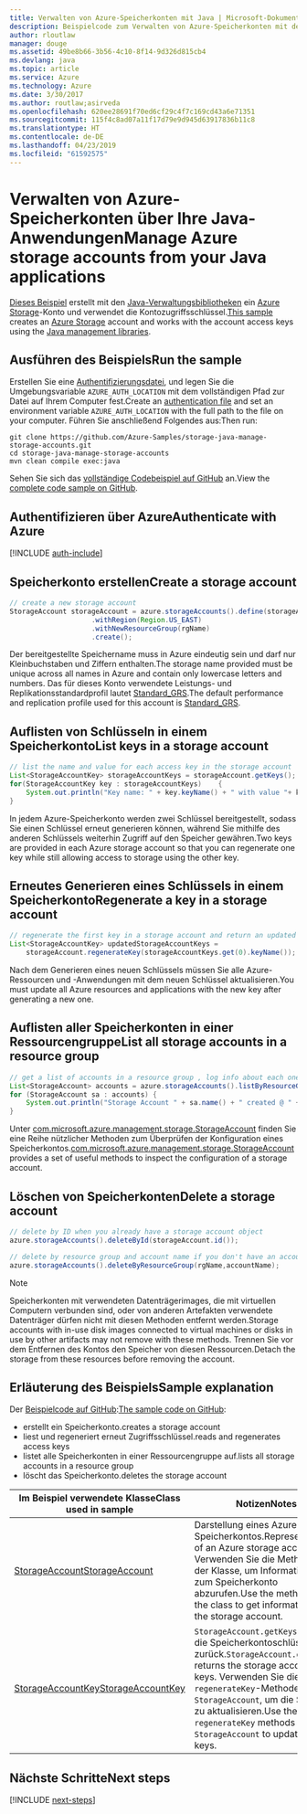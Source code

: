 ```yaml
---
title: Verwalten von Azure-Speicherkonten mit Java | Microsoft-Dokumentation
description: Beispielcode zum Verwalten von Azure-Speicherkonten mit dem Azure SDK für Java
author: rloutlaw
manager: douge
ms.assetid: 49be8b66-3b56-4c10-8f14-9d326d815cb4
ms.devlang: java
ms.topic: article
ms.service: Azure
ms.technology: Azure
ms.date: 3/30/2017
ms.author: routlaw;asirveda
ms.openlocfilehash: 620ee28691f70ed6cf29c4f7c169cd43a6e71351
ms.sourcegitcommit: 115f4c8ad07a11f17d79e9d945d63917836b11c8
ms.translationtype: HT
ms.contentlocale: de-DE
ms.lasthandoff: 04/23/2019
ms.locfileid: "61592575"
---
```

# <a name="manage-azure-storage-accounts-from-your-java-applications"></a><span data-ttu-id="802e3-103">Verwalten von Azure-Speicherkonten über Ihre Java-Anwendungen</span><span class="sxs-lookup"><span data-stu-id="802e3-103">Manage Azure storage accounts from your Java applications</span></span>

<span data-ttu-id="802e3-104">[Dieses Beispiel](https://github.com/Azure-Samples/storage-java-manage-storage-accounts) erstellt mit den [Java-Verwaltungsbibliotheken](https://github.com/Azure/azure-sdk-for-java) ein [Azure Storage](https://docs.microsoft.com/azure/storage/storage-introduction)-Konto und verwendet die Kontozugriffsschlüssel.</span><span class="sxs-lookup"><span data-stu-id="802e3-104">[This sample](https://github.com/Azure-Samples/storage-java-manage-storage-accounts) creates an [Azure Storage](https://docs.microsoft.com/azure/storage/storage-introduction) account and works with the account access keys using the [Java management libraries](https://github.com/Azure/azure-sdk-for-java).</span></span> 

## <a name="run-the-sample"></a><span data-ttu-id="802e3-105">Ausführen des Beispiels</span><span class="sxs-lookup"><span data-stu-id="802e3-105">Run the sample</span></span>

<span data-ttu-id="802e3-106">Erstellen Sie eine [Authentifizierungsdatei](https://github.com/Azure/azure-sdk-for-java/blob/master/AUTH.md), und legen Sie die Umgebungsvariable `AZURE_AUTH_LOCATION` mit dem vollständigen Pfad zur Datei auf Ihrem Computer fest.</span><span class="sxs-lookup"><span data-stu-id="802e3-106">Create an [authentication file](https://github.com/Azure/azure-sdk-for-java/blob/master/AUTH.md) and set an environment variable `AZURE_AUTH_LOCATION` with the full path to the file on your computer.</span></span> <span data-ttu-id="802e3-107">Führen Sie anschließend Folgendes aus:</span><span class="sxs-lookup"><span data-stu-id="802e3-107">Then run:</span></span>

```
git clone https://github.com/Azure-Samples/storage-java-manage-storage-accounts.git
cd storage-java-manage-storage-accounts
mvn clean compile exec:java
```

<span data-ttu-id="802e3-108">Sehen Sie sich das [vollständige Codebeispiel auf GitHub](https://github.com/Azure-Samples/storage-java-manage-storage-accounts) an.</span><span class="sxs-lookup"><span data-stu-id="802e3-108">View the [complete code sample on GitHub](https://github.com/Azure-Samples/storage-java-manage-storage-accounts).</span></span>

## <a name="authenticate-with-azure"></a><span data-ttu-id="802e3-109">Authentifizieren über Azure</span><span class="sxs-lookup"><span data-stu-id="802e3-109">Authenticate with Azure</span></span>

[!INCLUDE [auth-include](includes/java-auth-include.md)] 

## <a name="create-a-storage-account"></a><span data-ttu-id="802e3-110">Speicherkonto erstellen</span><span class="sxs-lookup"><span data-stu-id="802e3-110">Create a storage account</span></span>

```java
// create a new storage account
StorageAccount storageAccount = azure.storageAccounts().define(storageAccountName)
                    .withRegion(Region.US_EAST)
                    .withNewResourceGroup(rgName)
                    .create();
```

<span data-ttu-id="802e3-111">Der bereitgestellte Speichername muss in Azure eindeutig sein und darf nur Kleinbuchstaben und Ziffern enthalten.</span><span class="sxs-lookup"><span data-stu-id="802e3-111">The storage name provided must be unique across all names in Azure and contain only lowercase letters and numbers.</span></span> <span data-ttu-id="802e3-112">Das für dieses Konto verwendete Leistungs- und Replikationsstandardprofil lautet [Standard_GRS](https://docs.microsoft.com/azure/storage/storage-redundancy#geo-redundant-storage).</span><span class="sxs-lookup"><span data-stu-id="802e3-112">The default performance and replication profile used for this account is [Standard_GRS](https://docs.microsoft.com/azure/storage/storage-redundancy#geo-redundant-storage).</span></span>

## <a name="list-keys-in-a-storage-account"></a><span data-ttu-id="802e3-113">Auflisten von Schlüsseln in einem Speicherkonto</span><span class="sxs-lookup"><span data-stu-id="802e3-113">List keys in a storage account</span></span>
```java
// list the name and value for each access key in the storage account
List<StorageAccountKey> storageAccountKeys = storageAccount.getKeys();
for(StorageAccountKey key : storageAccountKeys)    {
    System.out.println("Key name: " + key.keyName() + " with value "+ key.value());
}
```

<span data-ttu-id="802e3-114">In jedem Azure-Speicherkonto werden zwei Schlüssel bereitgestellt, sodass Sie einen Schlüssel erneut generieren können, während Sie mithilfe des anderen Schlüssels weiterhin Zugriff auf den Speicher gewähren.</span><span class="sxs-lookup"><span data-stu-id="802e3-114">Two keys are provided in each Azure storage account so that you can regenerate one key while still allowing access to storage using the other key.</span></span>

## <a name="regenerate-a-key-in-a-storage-account"></a><span data-ttu-id="802e3-115">Erneutes Generieren eines Schlüssels in einem Speicherkonto</span><span class="sxs-lookup"><span data-stu-id="802e3-115">Regenerate a key in a storage account</span></span>

```java
// regenerate the first key in a storage account and return an updated list of keys 
List<StorageAccountKey> updatedStorageAccountKeys =
    storageAccount.regenerateKey(storageAccountKeys.get(0).keyName());
```

<span data-ttu-id="802e3-116">Nach dem Generieren eines neuen Schlüssels müssen Sie alle Azure-Ressourcen und -Anwendungen mit dem neuen Schlüssel aktualisieren.</span><span class="sxs-lookup"><span data-stu-id="802e3-116">You must update all Azure resources and applications with the new key after generating a new one.</span></span>

## <a name="list-all-storage-accounts-in-a-resource-group"></a><span data-ttu-id="802e3-117">Auflisten aller Speicherkonten in einer Ressourcengruppe</span><span class="sxs-lookup"><span data-stu-id="802e3-117">List all storage accounts in a resource group</span></span>
```java
// get a list of accounts in a resource group , log info about each one
List<StorageAccount> accounts = azure.storageAccounts().listByResourceGroup(rgName);
for (StorageAccount sa : accounts) {
    System.out.println("Storage Account " + sa.name() + " created @ " + sa.creationTime());
}
```

<span data-ttu-id="802e3-118">Unter [com.microsoft.azure.management.storage.StorageAccount](https://docs.microsoft.com/java/api/com.microsoft.azure.management.storage._storage_account) finden Sie eine Reihe nützlicher Methoden zum Überprüfen der Konfiguration eines Speicherkontos.</span><span class="sxs-lookup"><span data-stu-id="802e3-118">[com.microsoft.azure.management.storage.StorageAccount](https://docs.microsoft.com/java/api/com.microsoft.azure.management.storage._storage_account) provides a set of useful methods to inspect the configuration of a storage account.</span></span>

## <a name="delete-a-storage-account"></a><span data-ttu-id="802e3-119">Löschen von Speicherkonten</span><span class="sxs-lookup"><span data-stu-id="802e3-119">Delete a storage account</span></span>
```java
// delete by ID when you already have a storage account object
azure.storageAccounts().deleteById(storageAccount.id());

// delete by resource group and account name if you don't have an account object
azure.storageAccounts().deleteByResourceGroup(rgName,accountName);
```

> [!NOTE]
> <span data-ttu-id="802e3-120">Speicherkonten mit verwendeten Datenträgerimages, die mit virtuellen Computern verbunden sind, oder von anderen Artefakten verwendete Datenträger dürfen nicht mit diesen Methoden entfernt werden.</span><span class="sxs-lookup"><span data-stu-id="802e3-120">Storage accounts with in-use disk images connected to virtual machines or disks in use by other artifacts may not remove with these methods.</span></span> <span data-ttu-id="802e3-121">Trennen Sie vor dem Entfernen des Kontos den Speicher von diesen Ressourcen.</span><span class="sxs-lookup"><span data-stu-id="802e3-121">Detach the storage from these resources before removing the account.</span></span>

## <a name="sample-explanation"></a><span data-ttu-id="802e3-122">Erläuterung des Beispiels</span><span class="sxs-lookup"><span data-stu-id="802e3-122">Sample explanation</span></span>

<span data-ttu-id="802e3-123">Der [Beispielcode auf GitHub](https://github.com/Azure-Samples/storage-java-manage-storage-accounts):</span><span class="sxs-lookup"><span data-stu-id="802e3-123">[The sample code on GitHub](https://github.com/Azure-Samples/storage-java-manage-storage-accounts):</span></span>

- <span data-ttu-id="802e3-124">erstellt ein Speicherkonto.</span><span class="sxs-lookup"><span data-stu-id="802e3-124">creates a storage account</span></span>
- <span data-ttu-id="802e3-125">liest und regeneriert erneut Zugriffsschlüssel.</span><span class="sxs-lookup"><span data-stu-id="802e3-125">reads and regenerates access keys</span></span>
- <span data-ttu-id="802e3-126">listet alle Speicherkonten in einer Ressourcengruppe auf.</span><span class="sxs-lookup"><span data-stu-id="802e3-126">lists all storage accounts in a resource group</span></span>
- <span data-ttu-id="802e3-127">löscht das Speicherkonto.</span><span class="sxs-lookup"><span data-stu-id="802e3-127">deletes the storage account</span></span> 

| <span data-ttu-id="802e3-128">Im Beispiel verwendete Klasse</span><span class="sxs-lookup"><span data-stu-id="802e3-128">Class used in sample</span></span> | <span data-ttu-id="802e3-129">Notizen</span><span class="sxs-lookup"><span data-stu-id="802e3-129">Notes</span></span>
|-------|-------|
| [<span data-ttu-id="802e3-130">StorageAccount</span><span class="sxs-lookup"><span data-stu-id="802e3-130">StorageAccount</span></span>](https://docs.microsoft.com/java/api/com.microsoft.azure.management.storage._storage_account)  | <span data-ttu-id="802e3-131">Darstellung eines Azure-Speicherkontos.</span><span class="sxs-lookup"><span data-stu-id="802e3-131">Representation of an Azure storage account.</span></span> <span data-ttu-id="802e3-132">Verwenden Sie die Methoden in der Klasse, um Informationen zum Speicherkonto abzurufen.</span><span class="sxs-lookup"><span data-stu-id="802e3-132">Use the methods in the class to get information about the storage account.</span></span>
| [<span data-ttu-id="802e3-133">StorageAccountKey</span><span class="sxs-lookup"><span data-stu-id="802e3-133">StorageAccountKey</span></span>](https://docs.microsoft.com/java/api/com.microsoft.azure.management.storage._storage_account_key) | <span data-ttu-id="802e3-134">`StorageAccount.getKeys()` gibt die Speicherkontoschlüssel zurück.</span><span class="sxs-lookup"><span data-stu-id="802e3-134">`StorageAccount.getKeys()` returns the storage account keys.</span></span> <span data-ttu-id="802e3-135">Verwenden Sie die `regenerateKey`-Methoden in `StorageAccount`, um die Schlüssel zu aktualisieren.</span><span class="sxs-lookup"><span data-stu-id="802e3-135">Use the `regenerateKey` methods in `StorageAccount` to update the keys.</span></span>

## <a name="next-steps"></a><span data-ttu-id="802e3-136">Nächste Schritte</span><span class="sxs-lookup"><span data-stu-id="802e3-136">Next steps</span></span>

[!INCLUDE [next-steps](includes/java-next-steps.md)]